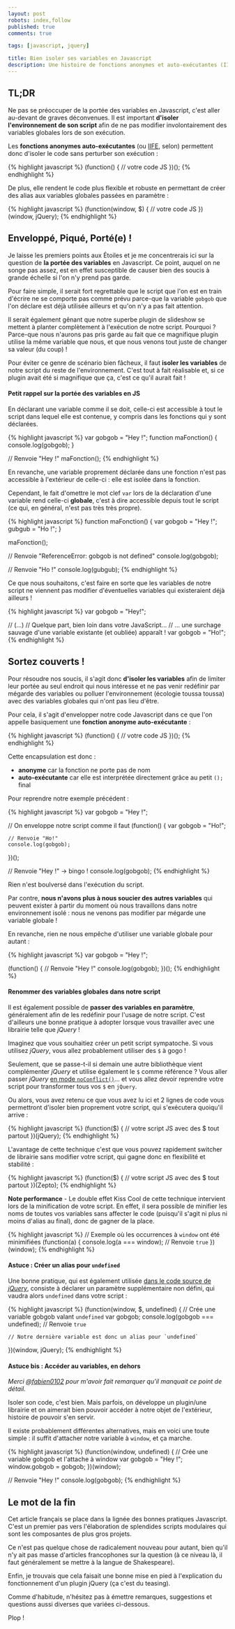 ```yaml
---
layout: post
robots: index,follow
published: true
comments: true

tags: [javascript, jquery]

title: Bien isoler ses variables en Javascript
description: Une histoire de fonctions anonymes et auto-exécutantes (IIFE)... Parce-qu'on n'y pense pas assez, et que c'est bien pratique quand même !
---
```


## TL;DR

Ne pas se préoccuper de la portée des variables en Javascript, c'est aller au-devant de graves déconvenues. Il est important **d'isoler l'environnement de son script** afin de ne pas modifier involontairement des variables globales lors de son exécution.

Les **fonctions anonymes auto-exécutantes** (ou [IIFE](http://en.wikipedia.org/wiki/Immediately-invoked_function_expression), selon) permettent donc d'isoler le code sans perturber son exécution :

{% highlight javascript %}
(function() {
    // votre code JS
})();
{% endhighlight %}

De plus, elle rendent le code plus flexible et robuste en permettant de créer des alias aux variables globales passées en paramètre :

{% highlight javascript %}
(function(window, $) {
    // votre code JS
})(window, jQuery);
{% endhighlight %}


## Enveloppé, Piqué, Porté(e) !

Je laisse les premiers points aux Étoiles et je me concentrerais ici sur la question de **la portée des variables** en Javascript. Ce point, auquel on ne songe pas assez, est en effet susceptible de causer bien des soucis à grande échelle si l'on n'y prend pas garde.

Pour faire simple, il serait fort regrettable que le script que l'on est en train d'écrire ne se comporte pas comme prévu parce-que la variable `gobgob` que l'on déclare est déjà utilisée ailleurs et qu'on n'y a pas fait attention.

Il serait également gênant que notre superbe plugin de slideshow se mettent à planter complètement à l'exécution de notre script. Pourquoi ? Parce-que nous n'aurons pas pris garde au fait que ce magnifique plugin utilise la même variable que nous, et que nous venons tout juste de changer sa valeur (du coup) !

Pour éviter ce genre de scénario bien fâcheux, il faut **isoler les variables** de notre script du reste de l'environnement. C'est tout à fait réalisable et, si ce plugin avait été si magnifique que ça, c'est ce qu'il aurait fait !

#### Petit rappel sur la portée des variables en JS

En déclarant une variable comme il se doit, celle-ci est accessible à tout le script dans lequel elle est contenue, y compris dans les fonctions qui y sont déclarées.

{% highlight javascript %}
var gobgob = "Hey !";
function maFonction() {
    console.log(gobgob);
}

// Renvoie "Hey !"
maFonction();
{% endhighlight %}

En revanche, une variable proprement déclarée dans une fonction n'est pas accessible à l'extérieur de celle-ci : elle est isolée dans la fonction.

Cependant, le fait d'omettre le mot clef `var` lors de la déclaration d'une variable rend celle-ci **globale**, c'est à dire accessible depuis tout le script (ce qui, en général, n'est pas très très propre).

{% highlight javascript %}
function maFonction() {
    var gobgob = "Hey !";
    gubgub = "Ho !";
}

maFonction();

// Renvoie "ReferenceError: gobgob is not defined"
console.log(gobgob);

// Renvoie "Ho !"
console.log(gubgub);
{% endhighlight %}

Ce que nous souhaitons, c'est faire en sorte que les variables de notre script ne viennent pas modifier d'éventuelles variables qui existeraient déjà ailleurs !

{% highlight javascript %}
var gobgob = "Hey!";

// (...)
// Quelque part, bien loin dans votre JavaScript...
// ... une surchage sauvage d'une variable existante (et oubliée) apparaît !
var gobgob = "Ho!";
{% endhighlight %}


## Sortez couverts !

Pour résoudre nos soucis, il s'agit donc **d'isoler les variables** afin de limiter leur portée au seul endroit qui nous intéresse et ne pas venir redéfinir par mégarde des variables ou polluer l'environnement (écologie toussa toussa) avec des variables globales qui n'ont pas lieu d'être.

Pour cela, il s'agit d'envelopper notre code Javascript dans ce que l'on appelle basiquement une **fonction anonyme auto-exécutante** :

{% highlight javascript %}
(function() {
    // votre code JS
})();
{% endhighlight %}

Cette encapsulation est donc :

- **anonyme** car la fonction ne porte pas de nom
- **auto-exécutante** car elle est interprétée directement grâce au petit `();` final

Pour reprendre notre exemple précédent :

{% highlight javascript %}
var gobgob = "Hey !";

// On enveloppe notre script comme il faut
(function() {
    var gobgob = "Ho!";

    // Renvoie "Ho!"
    console.log(gobgob);
})();

// Renvoie "Hey !" -> bingo !
console.log(gobgob);
{% endhighlight %}

Rien n'est boulversé dans l'exécution du script.

Par contre, **nous n'avons plus à nous soucier des autres variables** qui peuvent exister à partir du moment où nous travaillons dans notre environnement isolé : nous ne venons pas modifier par mégarde une variable globale !

En revanche, rien ne nous empêche d'utiliser une variable globale pour autant :

{% highlight javascript %}
var gobgob = "Hey !";

(function() {
    // Renvoie "Hey !"
    console.log(gobgob);
})();
{% endhighlight %}

#### Renommer des variables globales dans notre script

Il est également possible de **passer des variables en paramètre**, généralement afin de les redéfinir pour l'usage de notre script. C'est d'ailleurs une bonne pratique à adopter lorsque vous travailler avec une librairie telle que *jQuery* !

Imaginez que vous souhaitiez créer un petit script sympatoche. Si vous utilisez *jQuery*, vous allez probablement utiliser des `$` à gogo !

Seulement, que se passe-t-il si demain une autre bibliothèque vient complémenter *jQuery* et utilise également le `$` comme référence ? Vous aller passer *jQuery* [en mode `noConflict()`](http://api.jquery.com/jQuery.noConflict/)... et vous allez devoir reprendre votre script pour transformer tous vos `$` en `jQuery`.

Ou alors, vous avez retenu ce que vous avez lu ici et 2 lignes de code vous permettront d'isoler bien proprement votre script, qui s'exécutera quoiqu'il arrive :

{% highlight javascript %}
(function($) {
    // votre script JS avec des $ tout partout
})(jQuery);
{% endhighlight %}

L'avantage de cette technique c'est que vous pouvez rapidement switcher de librairie sans modifier votre script, qui gagne donc en flexibilité et stabilité :

{% highlight javascript %}
(function($) {
    // votre script JS avec des $ tout partout
})(Zepto);
{% endhighlight %}

<p class="islet">
    <strong>Note performance</strong> - Le double effet Kiss Cool de cette technique intervient lors de la minification de votre script. En effet, il sera possible de minifier les noms de toutes vos variables sans affecter le code (puisqu'il s'agit ni plus ni moins d'alias au final), donc de gagner de la place.
</p>

{% highlight javascript %}
// Exemple où les occurrences à `window` ont été minimifiées
(function(a) {
    console.log(a === window); // Renvoie `true`
})(window);
{% endhighlight %}

#### Astuce : Créer un alias pour `undefined`

Une bonne pratique, qui est également utilisée [dans le code source de *jQuery*](http://ajax.googleapis.com/ajax/libs/jquery/2.0.0/jquery.js), consiste à déclarer un paramètre supplémentaire non défini, qui vaudra alors `undefined` dans votre script :

{% highlight javascript %}
(function(window, $, undefined) {
    // Crée une variable gobgob valant `undefined`
    var gobgob;
    console.log(gobgob === undefined);  // Renvoie `true`

    // Notre dernière variable est donc un alias pour `undefined`
})(window, jQuery);
{% endhighlight %}

#### Astuce bis : Accéder au variables, en dehors

*Merci [@fabien0102](https://twitter.com/fabien0102) pour m'avoir fait remarquer qu'il manquait ce point de détail.*

Isoler son code, c'est bien. Mais parfois, on développe un plugin/une librairie et on aimerait bien pouvoir accéder à notre objet de l'extérieur, histoire de pouvoir s'en servir.

Il existe probablement différentes alternatives, mais en voici une toute simple : il suffit d'attacher notre variable à `window`, et ça marche.

{% highlight javascript %}
(function(window, undefined) {
    // Crée une variable gobgob et l'attache à window
    var gobgob = "Hey !";
    window.gobgob = gobgob;
})(window);

// Renvoie "Hey !"
console.log(gobgob);
{% endhighlight %}


## Le mot de la fin

Cet article français se place dans la lignée des bonnes pratiques Javascript. C'est un premier pas vers l'élaboration de splendides scripts modulaires qui sont les composantes de plus gros projets.

Ce n'est pas quelque chose de radicalement nouveau pour autant, bien qu'il n'y ait pas masse d'articles francophones sur la question (à ce niveau là, il faut généralement se mettre à la langue de Shakespeare).

Enfin, je trouvais que cela faisait une bonne mise en pied à l'explication du fonctionnement d'un plugin jQuery (ça c'est du teasing).

Comme d'habitude, n'hésitez pas à émettre remarques, suggestions et questions aussi diverses que variées ci-dessous.

Plop !
